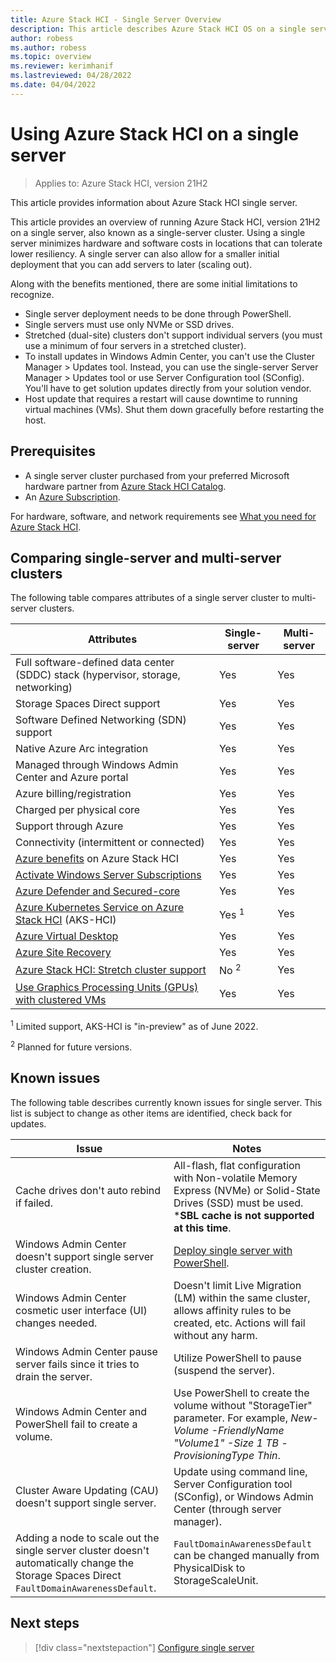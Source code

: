 ```yaml
---
title: Azure Stack HCI - Single Server Overview
description: This article describes Azure Stack HCI OS on a single server
author: robess
ms.author: robess
ms.topic: overview
ms.reviewer: kerimhanif
ms.lastreviewed: 04/28/2022
ms.date: 04/04/2022
---
```


# Using Azure Stack HCI on a single server

> Applies to: Azure Stack HCI, version 21H2

This article provides information about Azure Stack HCI single server.

This article provides an overview of running Azure Stack HCI, version 21H2 on a single server, also known as a single-server cluster. Using a single server minimizes hardware and software costs in locations that can tolerate lower resiliency. A single server can also allow for a smaller initial deployment that you can add servers to later (scaling out).

Along with the benefits mentioned, there are some initial limitations to recognize.

- Single server deployment needs to be done through PowerShell.
- Single servers must use only NVMe or SSD drives.
- Stretched (dual-site) clusters don't support individual servers (you must use a minimum of four servers in a stretched cluster).
- To install updates in Windows Admin Center, you can't use the Cluster Manager > Updates tool. Instead, you can use the single-server Server Manager > Updates tool or use Server Configuration tool (SConfig). You'll have to get solution updates directly from your solution vendor.
- Host update that requires a restart will cause downtime to running virtual machines (VMs). Shut them down gracefully before restarting the host.

## Prerequisites

- A single server cluster purchased from your preferred Microsoft hardware partner from [Azure Stack HCI Catalog](https://hcicatalog.azurewebsites.net/#/).
- An [Azure Subscription](https://azure.microsoft.com/).

For hardware, software, and network requirements see [What you need for Azure Stack HCI](/azure-stack/hci/overview#what-you-need-for-azure-stack-hci).

## Comparing single-server and multi-server clusters

The following table compares attributes of a single server cluster to multi-server clusters.

|Attributes | Single-server | Multi-server |
|----------|-----------|-----------|
|Full software-defined data center (SDDC) stack (hypervisor, storage, networking) | Yes | Yes|
|Storage Spaces Direct support | Yes | Yes |
|Software Defined Networking (SDN) support | Yes | Yes |
|Native Azure Arc integration | Yes | Yes |
|Managed through Windows Admin Center and Azure portal | Yes | Yes |
|Azure billing/registration | Yes | Yes |
|Charged per physical core| Yes | Yes |
|Support through Azure | Yes | Yes |
|Connectivity (intermittent or connected) | Yes | Yes |
|[Azure benefits](../manage/azure-benefits.md) on Azure Stack HCI | Yes | Yes |
|[Activate Windows Server Subscriptions](../manage/vm-activate.md) | Yes | Yes |
|[Azure Defender and Secured-core](/shows/inside-azure-for-it/securing-azure-stack-hci-with-azure-defender-and-secured-core) | Yes | Yes |
|[Azure Kubernetes Service on Azure Stack HCI](/azure-stack/aks-hci/) (AKS-HCI) | Yes <sup>1</sup> | Yes |
|[Azure Virtual Desktop](/azure/virtual-desktop/overview) | Yes | Yes |
|[Azure Site Recovery](../manage/azure-site-recovery.md) | Yes | Yes |
|[Azure Stack HCI: Stretch cluster support](../concepts/stretched-clusters.md) | No <sup>2</sup> | Yes |
|[Use Graphics Processing Units (GPUs) with clustered VMs](../manage/use-gpu-with-clustered-vm.md)  | Yes | Yes |

<sup>1</sup> Limited support, AKS-HCI is "in-preview" as of June 2022.

<sup>2</sup> Planned for future versions.

## Known issues

The following table describes currently known issues for single server. This list is subject to change as other items are identified, check back for updates.

|Issue | Notes|
|-----------|---------------|
|Cache drives don't auto rebind if failed. | All-flash, flat configuration with Non-volatile Memory Express (NVMe) or Solid-State Drives (SSD) must be used. ***SBL cache is not supported at this time**. |
|Windows Admin Center doesn't support single server cluster creation. | [Deploy single server with PowerShell](../deploy/create-cluster-powershell.md). |
|Windows Admin Center cosmetic user interface (UI) changes needed. | Doesn't limit Live Migration (LM) within the same cluster, allows affinity rules to be created, etc. Actions will fail without any harm. |
|Windows Admin Center pause server fails since it tries to drain the server. | Utilize PowerShell to pause (suspend the server). |
|Windows Admin Center and PowerShell fail to create a volume. | Use PowerShell to create the volume without "StorageTier" parameter. For example,  *New-Volume -FriendlyName "Volume1" -Size 1 TB -ProvisioningType Thin*. |
|Cluster Aware Updating (CAU) doesn't support single server. |Update using command line, Server Configuration tool (SConfig), or Windows Admin Center (through server manager). |
|Adding a node to scale out the single server cluster doesn't automatically change the Storage Spaces Direct `FaultDomainAwarenessDefault`. |`FaultDomainAwarenessDefault` can be changed manually from PhysicalDisk to StorageScaleUnit. |

## Next steps

> [!div class="nextstepaction"]
> [Configure single server](../deploy/configure-hci-os-single-server.md)
